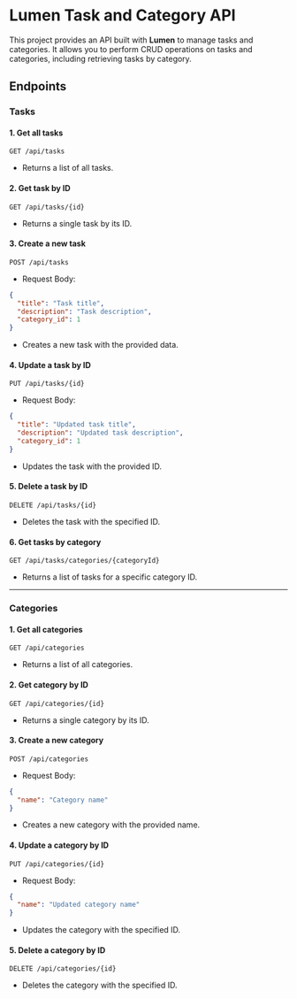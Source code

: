 
# Lumen Task and Category API

This project provides an API built with **Lumen** to manage tasks and categories. It allows you to perform CRUD operations on tasks and categories, including retrieving tasks by category.

## Endpoints

### Tasks

#### 1. Get all tasks
```http
GET /api/tasks
```
- Returns a list of all tasks.

#### 2. Get task by ID
```http
GET /api/tasks/{id}
```
- Returns a single task by its ID.

#### 3. Create a new task
```http
POST /api/tasks
```
- Request Body:
```json
{
  "title": "Task title",
  "description": "Task description",
  "category_id": 1
}
```
- Creates a new task with the provided data.

#### 4. Update a task by ID
```http
PUT /api/tasks/{id}
```
- Request Body:
```json
{
  "title": "Updated task title",
  "description": "Updated task description",
  "category_id": 1
}
```
- Updates the task with the provided ID.

#### 5. Delete a task by ID
```http
DELETE /api/tasks/{id}
```
- Deletes the task with the specified ID.

#### 6. Get tasks by category
```http
GET /api/tasks/categories/{categoryId}
```
- Returns a list of tasks for a specific category ID.

---

### Categories

#### 1. Get all categories
```http
GET /api/categories
```
- Returns a list of all categories.

#### 2. Get category by ID
```http
GET /api/categories/{id}
```
- Returns a single category by its ID.

#### 3. Create a new category
```http
POST /api/categories
```
- Request Body:
```json
{
  "name": "Category name"
}
```
- Creates a new category with the provided name.

#### 4. Update a category by ID
```http
PUT /api/categories/{id}
```
- Request Body:
```json
{
  "name": "Updated category name"
}
```
- Updates the category with the specified ID.

#### 5. Delete a category by ID
```http
DELETE /api/categories/{id}
```
- Deletes the category with the specified ID.
